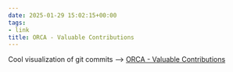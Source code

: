 ```yaml
---
date: 2025-01-29 15:02:15+00:00
tags:
- link
title: ORCA - Valuable Contributions
---
```


Cool visualization of git commits --> [ORCA - Valuable Contributions](https://nbremer.github.io/ORCA/commit-history/?repo=d3)